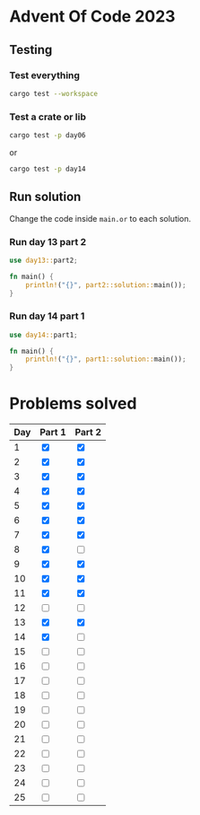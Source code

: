 # Advent Of Code 2023

## Testing

### Test everything

```bash
cargo test --workspace
```

### Test a crate or lib

```bash
cargo test -p day06
```

or

```bash
cargo test -p day14
```

###

## Run solution

Change the code inside `main.or` to each solution.

### Run day 13 part 2

```rust
use day13::part2;

fn main() {
    println!("{}", part2::solution::main());
}
```

### Run day 14 part 1

```rust
use day14::part1;

fn main() {
    println!("{}", part1::solution::main());
}
```

# Problems solved

| Day | Part 1                          | Part 2                          |
| --- | ------------------------------- | ------------------------------- |
| 1   | <input type="checkbox" checked> | <input type="checkbox" checked> |
| 2   | <input type="checkbox" checked> | <input type="checkbox" checked> |
| 3   | <input type="checkbox" checked> | <input type="checkbox" checked> |
| 4   | <input type="checkbox" checked> | <input type="checkbox" checked> |
| 5   | <input type="checkbox" checked> | <input type="checkbox" checked> |
| 6   | <input type="checkbox" checked> | <input type="checkbox" checked> |
| 7   | <input type="checkbox" checked> | <input type="checkbox" checked> |
| 8   | <input type="checkbox" checked> | <input type="checkbox" >        |
| 9   | <input type="checkbox" checked> | <input type="checkbox" checked> |
| 10  | <input type="checkbox" checked> | <input type="checkbox" checked> |
| 11  | <input type="checkbox" checked> | <input type="checkbox" checked> |
| 12  | <input type="checkbox" >        | <input type="checkbox" >        |
| 13  | <input type="checkbox" checked> | <input type="checkbox" checked> |
| 14  | <input type="checkbox" checked> | <input type="checkbox" >        |
| 15  | <input type="checkbox" >        | <input type="checkbox" >        |
| 16  | <input type="checkbox" >        | <input type="checkbox" >        |
| 17  | <input type="checkbox" >        | <input type="checkbox" >        |
| 18  | <input type="checkbox" >        | <input type="checkbox" >        |
| 19  | <input type="checkbox" >        | <input type="checkbox" >        |
| 20  | <input type="checkbox" >        | <input type="checkbox" >        |
| 21  | <input type="checkbox" >        | <input type="checkbox" >        |
| 22  | <input type="checkbox" >        | <input type="checkbox" >        |
| 23  | <input type="checkbox" >        | <input type="checkbox" >        |
| 24  | <input type="checkbox" >        | <input type="checkbox" >        |
| 25  | <input type="checkbox" >        | <input type="checkbox" >        |
